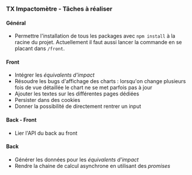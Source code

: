 ### TX Impactomètre - Tâches à réaliser

#### Général
- Permettre l'installation de tous les packages avec `npm install` à la racine du projet. Actuellement il faut aussi lancer la commande en se placant dans  `/front`.

#### Front
- Intégrer les _équivalents d'impact_
- Résoudre les bugs d'affichage des charts : lorsqu'on change plusieurs fois de vue détaillée le chart ne se met parfois pas à jour
- Ajouter les textes sur les différentes pages dédiées
- Persister dans des cookies
- Donner la possibilité de directement rentrer un input

#### Back - Front
- Lier l'API du back au front

#### Back
- Générer les données pour les _équivalents d'impact_
- Rendre la chaine de calcul asynchrone en utilisant des _promises_
